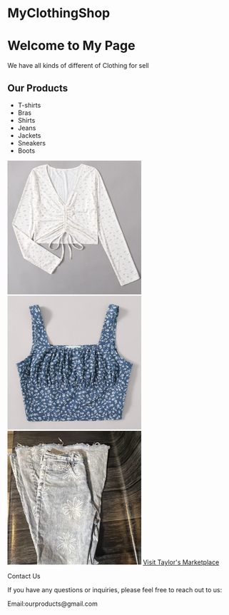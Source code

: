 # MyClothingShop

<!DOCTYPE html><html>
<head>
    <title>My Clothing Shop </title>
</head>
<body>
<h1>Welcome to My  Page</h1>
    <p> We have all kinds of different of Clothing for sell</p>
    <h2>Our Products</h2>
    <ul>
        <li>T-shirts</li>
        <li>Bras</li>
        <li>Shirts</li>
        <li>Jeans</li>
        <li>Jackets</li>
        <li>Sneakers</li>
        <li>Boots</li>
    </ul>
    <img src="myphototop.jpg" alt= "My Clothing Shop " width ="300 " height ="300">
    <img  src="photo2top.jpg" alt= "My Clothing Shop " width ="300 " height ="300">
    <img src="jeans.jpg" alt= "My CLothing Shop " width ="300 " height ="300">
    <a href="https://www.depop.com/taylorsmarketplace/?brandIds=11817&productId=534325278" target="_blank">Visit Taylor's Marketplace</a>
    <p>Contact Us</p>
    <p>If you have any questions or inquiries, please feel free to reach out to us:</p>
    <p>Email:ourproducts@gmail.com</p>
 </body>

</html>
